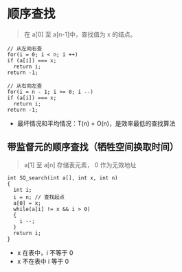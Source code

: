 # 顺序查找

> 在 a[0] 至 a[n-1]中，查找值为 x 的结点。

```code 
// 从左向右查
for(i = 0; i < n; i ++) 
if (a[i]) === x;
  return i;
return -1;
```

```code 
// 从右向左查
for(i = n - 1; i >= 0; i --) 
if (a[i]) === x;
  return i;
return -1;
```

+ 最坏情况和平均情况：T(n) = O(n)，是效率最低的查找算法

## 带监督元的顺序查找（牺牲空间换取时间）

> a[1] 至 a[n] 存储表元素， 0 作为无效地址

```code 
int SQ_search(int a[], int x, int n)
{
  int i;
  i = n; // 查找起点
  a[0] = x;
  while(a[i] != x && i > 0)
  {
    i --;
  }
  return i;
}
```

+ x 在表中，i 不等于 0
+ x 不在表中 i 等于 0
